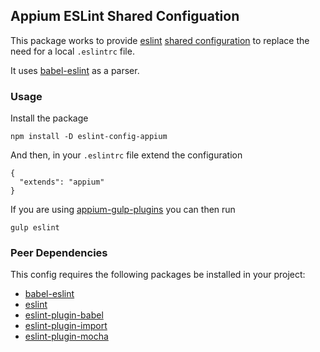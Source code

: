 ## Appium ESLint Shared Configuation

This package works to provide [eslint](http://eslint.org/) [shared configuration](http://eslint.org/docs/developer-guide/shareable-configs) to replace the need for a local `.eslintrc` file.

It uses [babel-eslint](https://github.com/babel/babel-eslint) as a parser.

### Usage

Install the package

```
npm install -D eslint-config-appium
```

And then, in your `.eslintrc` file extend the configuration

```
{
  "extends": "appium"
}
```

If you are using [appium-gulp-plugins](https://www.npmjs.com/package/appium-gulp-plugins) you can then run

```
gulp eslint
```

### Peer Dependencies

This config requires the following packages be installed in your project:

* [babel-eslint](https://www.npmjs.com/package/babel-eslint)
* [eslint](https://www.npmjs.com/package/eslint)
* [eslint-plugin-babel](https://www.npmjs.com/package/eslint-plugin-babel)
* [eslint-plugin-import](https://www.npmjs.com/package/eslint-plugin-import)
* [eslint-plugin-mocha](https://www.npmjs.com/package/eslint-plugin-mocha)

